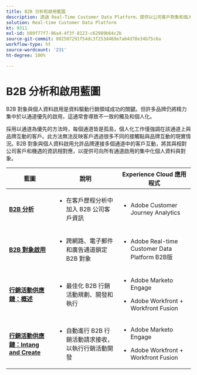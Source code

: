 ```yaml
---
title: B2B 分析和啟用藍圖
description: 透過 Real-Time Customer Data Platform​，提供以公司客戶對象和個人資料為中心的客戶體驗。
solution: Real-time Customer Data Platform
kt: 9311
exl-id: b89f77f7-96a4-4f3f-8123-c62989b64c2b
source-git-commit: 802507291f54dc3f253d469e7a64d78e34b75c6a
workflow-type: ht
source-wordcount: '231'
ht-degree: 100%

---
```


# B2B 分析和啟用藍圖

B2B 對象與個人資料啟用是資料驅動行銷領域成功的關鍵。但許多品牌仍將精力集中於以通道優先的啟用，這通常會導致不一致的觸及和個人化。

採用以通道為優先的方法時，每個通道皆是孤島，個人化工作僅強調在該通道上與品牌互動的客戶。此方法無法反映客戶透過很多不同的接觸點與品牌互動的現實情況。B2B 對象與個人資料啟用允許品牌連接多個通道中的客戶互動，將其與相對公司客戶和機遇的資訊相對應，以提供可向所有通道啟用的集中化個人資料與對象。

| 藍圖 | 說明 | Experience Cloud 應用程式 |
|---|---|---|
| **[B2B 分析](https://experienceleague.adobe.com/docs/analytics-platform/using/cja-usecases/b2b.html?lang=zh-Hant)** | <ul><li>在客戶歷程分析中加入 B2B 公司客戶資訊</li></ul> | <ul><li>Adobe Customer Journey Analytics</li></ul> |
| **[B2B 對象啟用](b2bactivation.md)** | <ul><li>跨網路、電子郵件和廣告通道鎖定 B2B 對象</li></ul> | <ul><li>Adobe Real-time Customer Data Platform B2B版</li></ul> |
| **[行銷活動供應鏈：概述](/help/blueprints/b2b/campaign-supply-chain/overview.md)** | <ul><li>最佳化 B2B 行銷活動規劃、開發和執行</li></ul> | <ul><li>Adobe Marketo Engage</li></ul><ul><li>Adobe Workfront + Workfront Fusion</li></ul> |
| **[行銷活動供應鏈：Intang and Create](/help/blueprints/b2b/campaign-supply-chain/intake-and-create.md)** | <ul><li>自動進行 B2B 行銷活動請求接收，以執行行銷活動開發</li></ul> | <ul><li>Adobe Marketo Engage</li></ul><ul><li>Adobe Workfront + Workfront Fusion</li></ul> |

